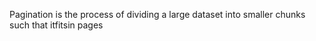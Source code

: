 
Pagination is the process of dividing a large dataset into smaller chunks such that itfitsin pages
